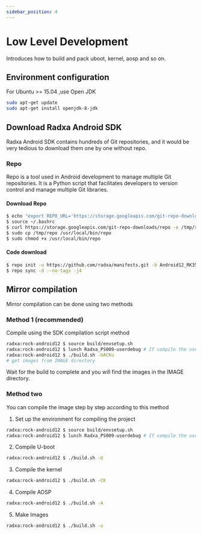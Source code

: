 ```yaml
---
sidebar_position: 4
---
```


# Low Level Development

Introduces how to build and pack uboot, kernel, aosp and so on.

## Environment configuration

For Ubuntu >= 15.04 ,use Open JDK

```bash
sudo apt-get update
sudo apt-get install openjdk-8-jdk

```

## Download Radxa Android SDK

Radxa Android SDK contains hundreds of Git repositories, and it would be very tedious to download them one by one without repo.

### Repo

Repo is a tool used in Android development to manage multiple Git repositories. It is a Python script that facilitates developers to version control and manage multiple Git libraries.

#### Download Repo

```bash
$ echo "export REPO_URL='https://storage.googleapis.com/git-repo-downloads/repo'" >> ~/.bashrc
$ source ~/.bashrc
$ curl https://storage.googleapis.com/git-repo-downloads/repo -o /tmp/repo
$ sudo cp /tmp/repo /usr/local/bin/repo
$ sudo chmod +x /usr/local/bin/repo
```

#### Code download

```bash
$ repo init -u https://github.com/radxa/manifests.git -b Android12_RK3588_Radxa_rk12 -m rockchip-s-release.xml
$ repo sync -d --no-tags -j4
```

## Mirror compilation

Mirror compilation can be done using two methods

### Method 1 (**recommended**)

Compile using the SDK compilation script method

```bash
radxa:rock-android12 $ source build/envsetup.sh
radxa:rock-android12 $ lunch Radxa_PS009-userdebug # If compile the user version, choose Radxa_PS009-user
radxa:rock-android12 $ ./build.sh -UACKu
# get images from IMAGE directory
```

Wait for the build to complete and you will find the images in the IMAGE directory.

### Method two

You can compile the image step by step according to this method

1. Set up the environment for compiling the project

```bash
radxa:rock-android12 $ source build/envsetup.sh
radxa:rock-android12 $ lunch Radxa_PS009-userdebug # If compile the user version, choose Radxa_PS009-user
```

2. Compile U-boot

```bash
radxa:rock-android12 $ ./build.sh -U
```

3. Compile the kernel

```bash
radxa:rock-android12 $ ./build.sh -CK
```

4. Compile AOSP

```bash
radxa:rock-android12 $ ./build.sh -A
```

5. Make Images

```bash
radxa:rock-android12 $ ./build.sh -u
```
